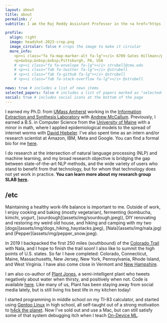 ```yaml
---
layout: about
title: about
permalink: /
subtitle: I am the Raj Reddy Assistant Professor in the <a href="https://www.lti.cs.cmu.edu/">Language Technologies Institute</a> in the <a href="https://www.cs.cmu.edu/">School of Computer Science</a> at <a href="https://www.cmu.edu/">Carnegie Mellon University</a>. I also hold a courtesy faculty appointment in CMU's <a href="https://mse.engineering.cmu.edu/">Department of Materials Science and Engineering</a>.

profile:
  align: right
  image: headshot-2023-crop.png
  image_circular: false # crops the image to make it circular
  more_info:
    <p><i class="fa fa-map-marker-alt fa-lg"></i> 6709 Gates Hillman</p>
    <p>&nbsp;&nbsp;&nbsp;Pittsburgh, PA, USA
    # <p><i class="fa fa-envelope fa-lg"></i> strubell@cmu.edu
    # <p><i class="fab fa-twitter fa-lg"></i> @strubell
    # <p><i class="fab fa-github fa-lg"></i> @strubell
    # <p><i class="fab fa-stack-overflow fa-lg"></i> @strubell

news: true # includes a list of news items
selected_papers: false # includes a list of papers marked as "selected={true}"
social: true # includes social icons at the bottom of the page
---
```


<!-- I am an Assistant Professor in the [Language Technologies Institute](https://www.lti.cs.cmu.edu/) in the [School of Computer Science](https://www.cs.cmu.edu/) at [Carnegie Mellon University](https://www.cmu.edu/) and a part-time Research Scientist at [Google Research](https://research.google/teams/language/). -->

I earned my Ph.D. from [UMass Amherst](http://www.cs.umass.edu)	working in the [Information Extraction and Synthesis Laboratory](http://www.iesl.cs.umass.edu) with [Andrew McCallum](http://people.cs.umass.edu/~mccallum/). Previously, I earned a B.S. in Computer Science from the [University of Maine](http://www.umaine.edu) with a minor in math, where I applied epidemiological models to the spread of internet worms with [David Hiebeler](https://umaine.edu/mathematics/david-hiebeler/). I've also spent time as an intern and/or research scientist at Amazon, IBM, Meta and Google. You can find a formal bio for me [here](./bio).

I do research at the intersection of natural language processing (NLP) and machine learning, and my broad research objective is bridging the gap between state-of-the-art NLP methods, and the wide variety of users who stand to benefit from that technology, but for whom that technology does not yet work in practice. <b>You can learn more about my research group SLAB [here](./slab).</b>

<h2> /etc </h2>
Maintaining a healthy work-life balance is important to me. Outside of work, I enjoy cooking and baking (mostly vegetarian), fermenting (kombucha, kimchi, yogurt, [sourdough](assets/img/sourdough.jpeg)), DIY renovating and restoring my weird old house, and hiking and camping with my two [dogs](assets/img/dogs_hiking_haystacks.jpeg), [Nala](assets/img/nala.jpg) and [Pepper](assets/img/pepper_snow.jpeg). 

In 2019 I backpacked the first 250 miles (southbound) of the [Colorado Trail](https://coloradotrail.org/trail/) with Nala, and I hope to finish the trail soon! I also like to summit the high points of U.S. states. So far I have completed: Colorado, Connecticut, Maine, Massachusetts, New Jersey, New York, Pennsylvania, Rhode Island, and West Virginia. I have also come close in Vermont and [New Hampshire](assets/img/mountaineering_2017.jpg).
<!-- hiked up the highest peak in Vermont which has no road to the top (the third highest in the state, Camel's Hump), and I hiked to [Lakes of the Clouds Hut](assets/img/mountaineering_2017.jpg), about 1.5 miles from the summit of New Hampshire's high point Mt. Washington, after camping at the base of the mountain on the coldest day of the year in New Hampshire in 2017. -->

I am also co-author of [Plant Jones](https://twitter.com/plant_jones), a semi-intelligent plant who tweets negatively about water when thirsty, and positively when not. Code is available [here](https://github.com/patverga/plant_jones). Like many of us, Plant has been staying away from social media lately, but is still living his best life in my kitchen today!

I started programming in middle school on my TI-83 calculator, and started using [Gentoo Linux](https://www.gentoo.org/main/en/about.xml) in high school, all self-taught out of a strong motivation to [h4ck the planet](https://www.youtube.com/watch?v=Cipc8EowshY). Now I've sold out and use a Mac, but can still satisfy some of that system debugging itch when I teach [On-Device ML](http://cmu-odml.github.io).

